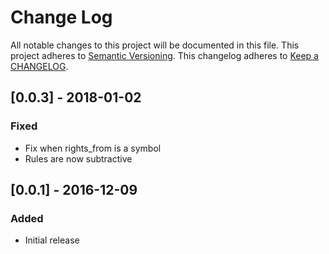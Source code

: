 # Change Log
All notable changes to this project will be documented in this file.
This project adheres to [Semantic Versioning](http://semver.org/).
This changelog adheres to [Keep a CHANGELOG](http://keepachangelog.com/).

## [0.0.3] - 2018-01-02
### Fixed
- Fix when rights_from is a symbol
- Rules are now subtractive

## [0.0.1] - 2016-12-09
### Added
- Initial release
